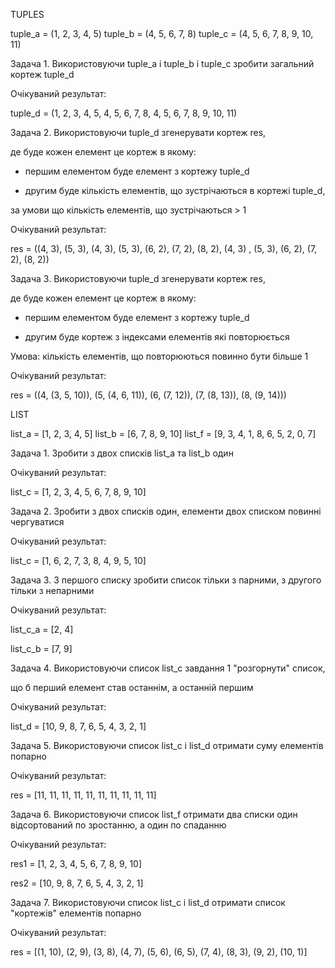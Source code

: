 TUPLES

tuple_a = (1, 2, 3, 4, 5)
tuple_b = (4, 5, 6, 7, 8)
tuple_c = (4, 5, 6, 7, 8, 9, 10, 11)


Задача 1. Використовуючи tuple_a і tuple_b і tuple_c зробити загальний кортеж tuple_d

Очікуваний результат:

tuple_d = (1, 2, 3, 4, 5, 4, 5, 6, 7, 8, 4, 5, 6, 7, 8, 9, 10, 11)



Задача 2. Використовуючи tuple_d згенерувати кортеж res,

де буде кожен елемент це кортеж в якому:

- першим елементом буде елемент з кортежу tuple_d

- другим буде кількість елементів, що зустрічаються в кортежі tuple_d,

за умови що кількість елементів, що зустрічаються > 1

Очікуваний результат:

res = ((4, 3), (5, 3), (4, 3), (5, 3), (6, 2), (7, 2), (8, 2), (4, 3) , (5, 3), (6, 2), (7, 2), (8, 2))



Задача 3. Використовуючи tuple_d згенерувати кортеж res,

де буде кожен елемент це кортеж в якому:

- першим елементом буде елемент з кортежу tuple_d

- другим буде кортеж з індексами елементів які повторюється

Умова: кількість елементів, що повторюються повинно бути більше 1

Очікуваний результат:

res = ((4, (3, 5, 10)), (5, (4, 6, 11)), (6, (7, 12)), (7, (8, 13)), (8, (9, 14)))



LIST

list_a = [1, 2, 3, 4, 5]
list_b = [6, 7, 8, 9, 10]
list_f = [9, 3, 4, 1, 8, 6, 5, 2, 0, 7]


Задача 1. Зробити з двох списків list_a та list_b один

Очікуваний результат:

list_c = [1, 2, 3, 4, 5, 6, 7, 8, 9, 10]





Задача 2. Зробити з двох списків один, елементи двох списком повинні чергуватися

Очікуваний результат:

list_с = [1, 6, 2, 7, 3, 8, 4, 9, 5, 10]



Задача 3. З першого списку зробити список тільки з парними, з другого тільки з непарними

Очікуваний результат:

list_с_a = [2, 4]

list_c_b = [7, 9]



Задача 4. Використовуючи список list_c завдання 1 "розгорнути" список,

що б перший елемент став останнім, а останній першим

Очікуваний результат:

list_d = [10, 9, 8, 7, 6, 5, 4, 3, 2, 1]



Задача 5. Використовуючи список list_с і list_d отримати суму елементів попарно

Очікуваний результат:

res = [11, 11, 11, 11, 11, 11, 11, 11, 11, 11]



Задача 6. Використовуючи список list_f отримати два списки один відсортований по зростанню, а один по спаданню

Очікуваний результат:

res1 = [1, 2, 3, 4, 5, 6, 7, 8, 9, 10]

res2 = [10, 9, 8, 7, 6, 5, 4, 3, 2, 1]



Задача 7. Використовуючи список list_с і list_d отримати список "кортежів" елементів попарно

Очікуваний результат:

res = [(1, 10), (2, 9), (3, 8), (4, 7), (5, 6), (6, 5), (7, 4), (8, 3), (9, 2), (10, 1)]
